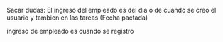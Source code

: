 Sacar dudas:
El ingreso del empleado es del dia o de cuando se creo el usuario y tambien en las tareas (Fecha pactada)

ingreso de empleado es cuando se registro
